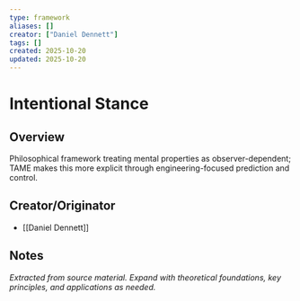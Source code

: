 ```yaml
---
type: framework
aliases: []
creator: ["Daniel Dennett"]
tags: []
created: 2025-10-20
updated: 2025-10-20
---
```


# Intentional Stance

## Overview

Philosophical framework treating mental properties as observer-dependent; TAME makes this more explicit through engineering-focused prediction and control.

## Creator/Originator

- [[Daniel Dennett]]

## Notes

*Extracted from source material. Expand with theoretical foundations, key principles, and applications as needed.*
